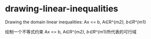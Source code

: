 # drawing-linear-inequalities
Drawing the domain linear inequalities: Ax <= b, A∈R^{m*2}, b∈R^{m*1}


绘制一个不等式约束 Ax <= b, A∈R^{m*2}, b∈R^{m*1}所代表的可行域

